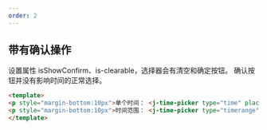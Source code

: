 ```yaml
---
order: 2
---
```


## 带有确认操作
设置属性 isShowConfirm、is-clearable，选择器会有清空和确定按钮。
确认按钮并没有影响时间的正常选择。



```html
<template>
<p style="margin-bottom:10px">单个时间： <j-time-picker type="time" placeholder="选择时间" style="width: 168px"  isShowConfirm is-clearable></j-time-picker></p>
<p style="margin-bottom:10px">时间范围： <j-time-picker type="timerange" placeholder="选择时间" style="width: 168px" isShowConfirm></j-time-picker></p>
</template>
```

